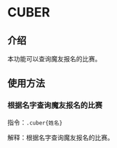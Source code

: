 # CUBER

## 介绍

本功能可以查询魔友报名的比赛。

## 使用方法

### 根据名字查询魔友报名的比赛

指令：`.cuber{姓名}`
    
解释：根据名字查询魔友报名的比赛。
    
<Chat
:msgList="[
    {
        'msg':'.cuber李政',
        'position':'right'
    },
    {
        'msg':'李政近期没有报名比赛',
        'position':'left'
    }
]"/>

